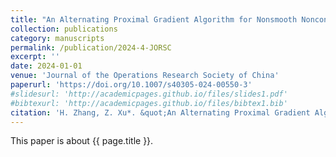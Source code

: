 ```yaml
---
title: "An Alternating Proximal Gradient Algorithm for Nonsmooth Nonconvex-Linear Minimax Problems with Coupled Linear Constraints"
collection: publications
category: manuscripts
permalink: /publication/2024-4-JORSC
excerpt: ''
date: 2024-01-01
venue: 'Journal of the Operations Research Society of China'
paperurl: 'https://doi.org/10.1007/s40305-024-00550-3'
#slidesurl: 'http://academicpages.github.io/files/slides1.pdf'
#bibtexurl: 'http://academicpages.github.io/files/bibtex1.bib'
citation: 'H. Zhang, Z. Xu*. &quot;An Alternating Proximal Gradient Algorithm for Nonsmooth Nonconvex-Linear Minimax Problems with Coupled Linear Constraints.&quot; <i>Journal of the Operations Research Society of China</i>. 2024. https://doi.org/10.1007/s40305-024-00550-3'
---
```

This paper is about {{ page.title }}.
